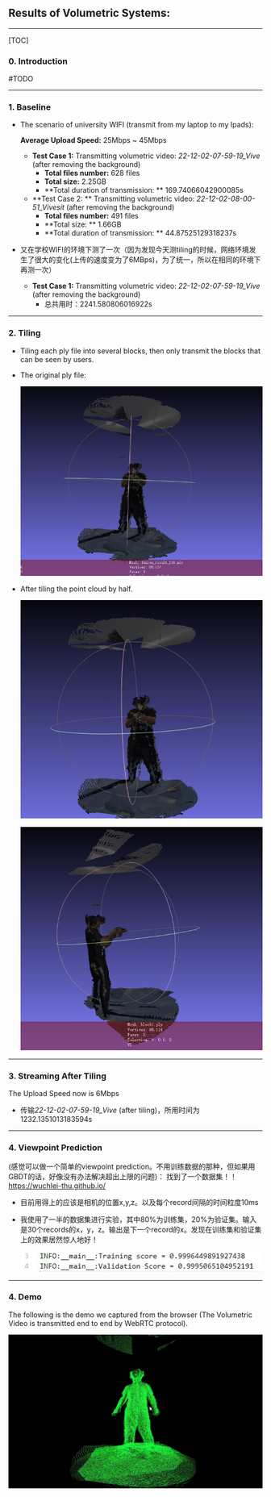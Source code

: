 ## Results of Volumetric Systems:

---

[TOC]

### 0. Introduction

#TODO

---

### 1. Baseline

+ The scenario of university WIFI (transmit from my laptop to my Ipads): 

  **Average Upload Speed:** 25Mbps ~ 45Mbps

  + **Test Case 1:** Transmitting volumetric video: *22-12-02-07-59-19_Vive* (after removing the background)
    + **Total files number:** 628 files
    + **Total size:** 2.25GB
    + **Total duration of transmission: ** 169.74066042900085s
  + **Test Case 2: ** Transmitting volumetric video: *22-12-02-08-00-51_Vivesit* (after removing the background)
    + **Total files number:** 491 files
    + **Total size: ** 1.66GB
    + **Total duration of transmission: ** 44.87525129318237s

+ 又在学校WIFI的环境下测了一次（因为发现今天测tiling的时候，网络环境发生了很大的变化(上传的速度变为了6MBps)，为了统一，所以在相同的环境下再测一次）

  + **Test Case 1:** Transmitting volumetric video: *22-12-02-07-59-19_Vive* (after removing the background)
    + 总共用时：2241.580806016922s

---

### 2. Tiling

+ Tiling each ply file into several blocks, then only transmit the blocks that can be seen by users.

+ The original ply file:

  ![1671432992968](./pictures/Vive_Fusion_Result_116.JPG)

+ After tiling the point cloud by half. 

  ![1671432992968](./pictures/tiling1.JPG)

  ![1671432992968](./pictures/tiling2.JPG)

---

### 3. Streaming After Tiling

The Upload Speed now is 6Mbps

+ 传输*22-12-02-07-59-19_Vive* (after tiling)，所用时间为1232.1351013183594s

---

### 4. Viewpoint Prediction

(感觉可以做一个简单的viewpoint prediction。不用训练数据的那种，但如果用GBDT的话，好像没有办法解决超出上限的问题)： 找到了一个数据集！！https://wuchlei-thu.github.io/

+ 目前用得上的应该是相机的位置x,y,z。以及每个record间隔的时间粒度10ms

+ 我使用了一半的数据集进行实验，其中80%为训练集，20%为验证集。输入是30个records的x，y，z。输出是下一个record的x。发现在训练集和验证集上的效果居然惊人地好！

  ![1671432992968](./pictures/GBDT_training_validation.JPG)

  

---

### 4. Demo

The following is the demo we captured from the browser (The Volumetric Video is transmitted end to end by WebRTC protocol). 

![1671432992968](./pictures/Demo1.gif)